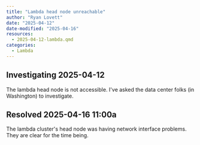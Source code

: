 ```yaml
---
title: "Lambda head node unreachable"
author: "Ryan Lovett"
date: "2025-04-12"
date-modified: "2025-04-16"
resources:
  - 2025-04-12-lambda.qmd
categories:
  - Lambda
---
```


## Investigating 2025-04-12

The lambda head node is not accessible. I've asked the data center folks (in Washington) to investigate.

## Resolved 2025-04-16 11:00a

The lambda cluster's head node was having network interface problems. They are clear for the time being.
